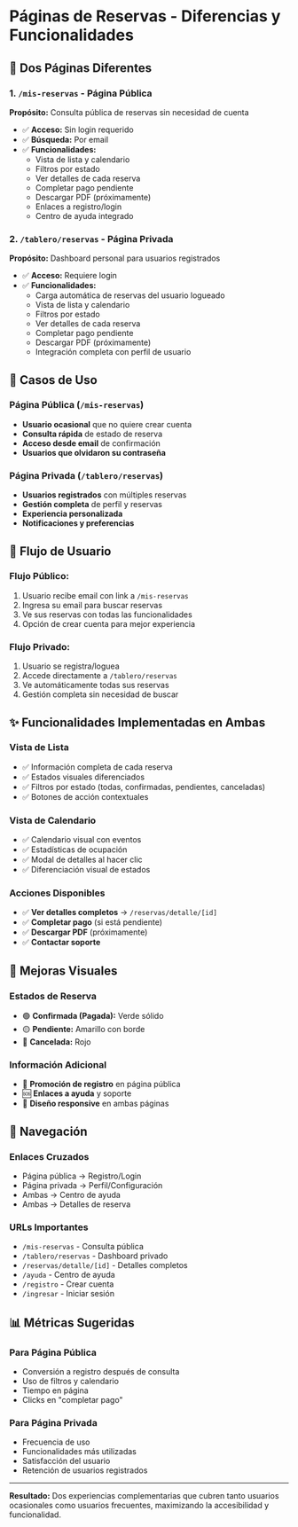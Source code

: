 # Páginas de Reservas - Diferencias y Funcionalidades

## 📄 Dos Páginas Diferentes

### 1. `/mis-reservas` - Página Pública
**Propósito:** Consulta pública de reservas sin necesidad de cuenta
- ✅ **Acceso:** Sin login requerido
- ✅ **Búsqueda:** Por email
- ✅ **Funcionalidades:**
  - Vista de lista y calendario
  - Filtros por estado
  - Ver detalles de cada reserva
  - Completar pago pendiente
  - Descargar PDF (próximamente)
  - Enlaces a registro/login
  - Centro de ayuda integrado

### 2. `/tablero/reservas` - Página Privada
**Propósito:** Dashboard personal para usuarios registrados
- ✅ **Acceso:** Requiere login
- ✅ **Funcionalidades:**
  - Carga automática de reservas del usuario logueado
  - Vista de lista y calendario
  - Filtros por estado
  - Ver detalles de cada reserva
  - Completar pago pendiente
  - Descargar PDF (próximamente)
  - Integración completa con perfil de usuario

## 🎯 Casos de Uso

### Página Pública (`/mis-reservas`)
- **Usuario ocasional** que no quiere crear cuenta
- **Consulta rápida** de estado de reserva
- **Acceso desde email** de confirmación
- **Usuarios que olvidaron su contraseña**

### Página Privada (`/tablero/reservas`)
- **Usuarios registrados** con múltiples reservas
- **Gestión completa** de perfil y reservas
- **Experiencia personalizada**
- **Notificaciones y preferencias**

## 🔄 Flujo de Usuario

### Flujo Público:
1. Usuario recibe email con link a `/mis-reservas`
2. Ingresa su email para buscar reservas
3. Ve sus reservas con todas las funcionalidades
4. Opción de crear cuenta para mejor experiencia

### Flujo Privado:
1. Usuario se registra/loguea
2. Accede directamente a `/tablero/reservas`
3. Ve automáticamente todas sus reservas
4. Gestión completa sin necesidad de buscar

## ✨ Funcionalidades Implementadas en Ambas

### Vista de Lista
- ✅ Información completa de cada reserva
- ✅ Estados visuales diferenciados
- ✅ Filtros por estado (todas, confirmadas, pendientes, canceladas)
- ✅ Botones de acción contextuales

### Vista de Calendario
- ✅ Calendario visual con eventos
- ✅ Estadísticas de ocupación
- ✅ Modal de detalles al hacer clic
- ✅ Diferenciación visual de estados

### Acciones Disponibles
- ✅ **Ver detalles completos** → `/reservas/detalle/[id]`
- ✅ **Completar pago** (si está pendiente)
- ✅ **Descargar PDF** (próximamente)
- ✅ **Contactar soporte**

## 🎨 Mejoras Visuales

### Estados de Reserva
- 🟢 **Confirmada (Pagada):** Verde sólido
- 🟡 **Pendiente:** Amarillo con borde
- 🔴 **Cancelada:** Rojo

### Información Adicional
- 📧 **Promoción de registro** en página pública
- 🆘 **Enlaces a ayuda** y soporte
- 📱 **Diseño responsive** en ambas páginas

## 🔗 Navegación

### Enlaces Cruzados
- Página pública → Registro/Login
- Página privada → Perfil/Configuración
- Ambas → Centro de ayuda
- Ambas → Detalles de reserva

### URLs Importantes
- `/mis-reservas` - Consulta pública
- `/tablero/reservas` - Dashboard privado
- `/reservas/detalle/[id]` - Detalles completos
- `/ayuda` - Centro de ayuda
- `/registro` - Crear cuenta
- `/ingresar` - Iniciar sesión

## 📊 Métricas Sugeridas

### Para Página Pública
- Conversión a registro después de consulta
- Uso de filtros y calendario
- Tiempo en página
- Clicks en "completar pago"

### Para Página Privada
- Frecuencia de uso
- Funcionalidades más utilizadas
- Satisfacción del usuario
- Retención de usuarios registrados

---

**Resultado:** Dos experiencias complementarias que cubren tanto usuarios ocasionales como usuarios frecuentes, maximizando la accesibilidad y funcionalidad.